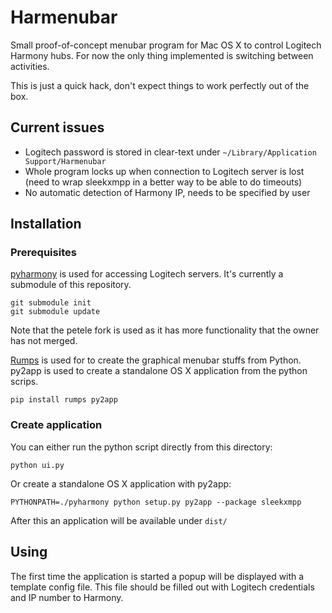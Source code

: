 # Harmenubar

Small proof-of-concept menubar program for Mac OS X to control
Logitech Harmony hubs. For now the only thing implemented is switching
between activities.

This is just a quick hack, don't expect things to work perfectly out
of the box.

## Current issues

- Logitech password is stored in clear-text under
  `~/Library/Application Support/Harmenubar`
- Whole program locks up when connection to Logitech server is lost
  (need to wrap sleekxmpp in a better way to be able to do timeouts)
- No automatic detection of Harmony IP, needs to be specified by user

## Installation

### Prerequisites

[pyharmony] is used for accessing Logitech servers. It's currently a submodule
of this repository.

    git submodule init
    git submodule update

Note that the petele fork is used as it has more functionality that the owner
has not merged.

[pyharmony]: https://github.com/petele/pyharmony.git

[Rumps] is used for to create the graphical menubar stuffs from
Python. py2app is used to create a standalone OS X application from
the python scrips.

    pip install rumps py2app

[Rumps]: https://github.com/jaredks/rumps

### Create application

You can either run the python script directly from this directory:

    python ui.py

Or create a standalone OS X application with py2app:

    PYTHONPATH=./pyharmony python setup.py py2app --package sleekxmpp

After this an application will be available under `dist/`

## Using

The first time the application is started a popup will be displayed
with a template config file. This file should be filled out with
Logitech credentials and IP number to Harmony.
